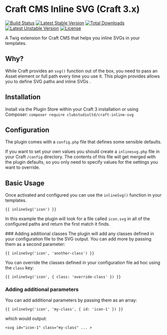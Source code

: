 # Craft CMS Inline SVG (Craft 3.x)
[![Build Status](https://travis-ci.com/clubstudioltd/craft-inline-svg.svg?branch=master)](https://travis-ci.com/clubstudioltd/craft-inline-svg)
[![Latest Stable Version](https://poser.pugx.org/clubstudioltd/craft-inline-svg/v/stable)](https://packagist.org/packages/clubstudioltd/craft-inline-svg)
[![Total Downloads](https://poser.pugx.org/clubstudioltd/craft-inline-svg/downloads)](https://packagist.org/packages/clubstudioltd/craft-inline-svg)
[![Latest Unstable Version](https://poser.pugx.org/clubstudioltd/craft-inline-svg/v/unstable)](https://packagist.org/packages/clubstudioltd/craft-inline-svg)
[![License](https://poser.pugx.org/clubstudioltd/craft-inline-svg/license)](https://packagist.org/packages/clubstudioltd/craft-inline-svg)

A Twig extension for Craft CMS that helps you inline SVGs in your templates.

## Why?
While Craft provides an `svg()` function out of the box, you need to pass an Asset element or full path every time you use it. This plugin provides allows you to define SVG paths and inline SVGs .

## Installation
Install via the Plugin Store within your Craft 3 installation or using Composer: `composer require clubstudioltd/craft-inline-svg`

## Configuration
The plugin comes with a `config.php` file that defines some sensible defaults.

If you want to set your own values you should create a `inlinesvg.php` file in your Craft `/config` directory. The contents of this file will get merged with the plugin defaults, so you only need to specify values for the settings you want to override.

## Basic Usage
Once activated and configured you can use the `inlineSvg()` function in your templates.

```
{{ inlineSvg('icon') }}
```

In this example the plugin will look for a file called `icon.svg` in all of the configured paths and return the first match it finds.

### Adding additional classes
The plugin will add any classes defined in your configuration file to the SVG output. You can add more by passing them as a second parameter:

```
{{ inlineSvg('icon', 'another-class') }}
```

You can override the classes defined in your configuration file ad hoc using the `class` key:

```
{{ inlineSvg('icon', { class: 'override-class' }) }}
```

### Adding additional parameters
You can add additional parameters by passing them as an array:

```
{{ inlineSvg('icon', 'my-class', { id: 'icon-1' }) }}
```

which would output:

```
<svg id="icon-1" class="my-class" ... >
```
